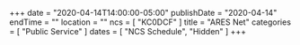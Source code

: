 +++
date = "2020-04-14T14:00:00-05:00"
publishDate = "2020-04-14"
endTime = ""
location = ""
ncs = [ "KC0DCF" ]
title = "ARES Net"
categories = [ "Public Service" ]
dates = [ "NCS Schedule", "Hidden" ]
+++
